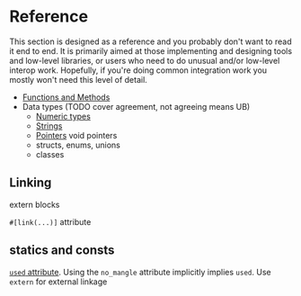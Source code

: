 # Reference

This section is designed as a reference and you probably don't want to read it end to end. It is primarily aimed at those implementing and designing tools and low-level libraries, or users who need to do unusual and/or low-level interop work. Hopefully, if you're doing common integration work you mostly won't need this level of detail.

* [Functions and Methods](functions.md)
* Data types (TODO cover agreement, not agreeing means UB)
  - [Numeric types](numerics.md)
  - [Strings](TODO)
  - [Pointers](TODO) void pointers
  - structs, enums, unions
  - classes

## Linking

extern blocks

`#[link(...)]` attribute

## statics and consts

[`used` attribute](https://doc.rust-lang.org/reference/abi.html#the-used-attribute). Using the `no_mangle` attribute implicitly implies `used`. Use `extern` for external linkage
